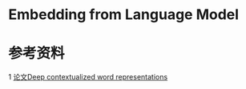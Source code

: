 # Embedding from Language Model

参考资料
==
1  [论文Deep contextualized word representations](https://arxiv.org/abs/1802.05365)<br>
